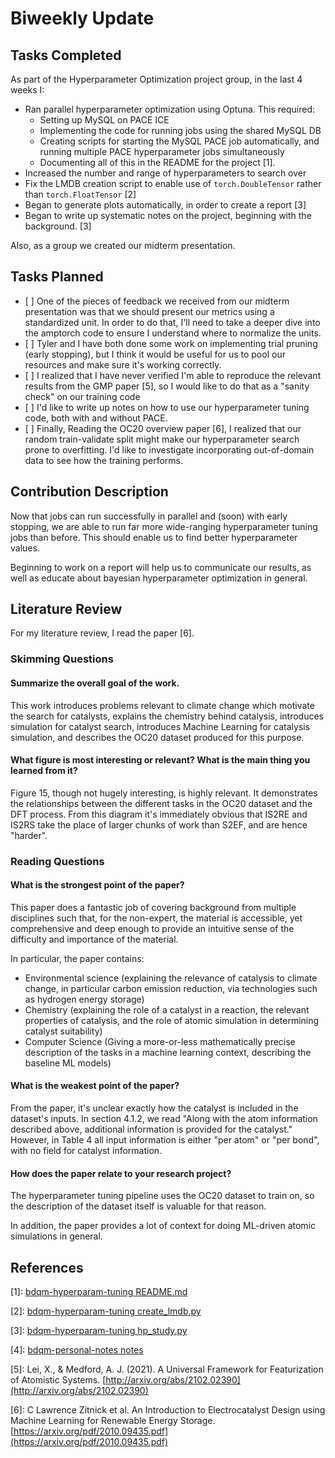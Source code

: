 # Biweekly Update

## Tasks Completed

As part of the Hyperparameter Optimization project group, in the last 4 weeks I:

- Ran parallel hyperparameter optimization using Optuna. This required:
  - Setting up MySQL on PACE ICE
  - Implementing the code for running jobs using the shared MySQL DB
  - Creating scripts for starting the MySQL PACE job automatically, and running multiple PACE hyperparameter jobs simultaneously
  - Documenting all of this in the README for the project \[1\].
- Increased the number and range of hyperparameters to search over
- Fix the LMDB creation script to enable use of `torch.DoubleTensor` rather than `torch.FloatTensor` \[2\]
- Began to generate plots automatically, in order to create a report \[3\]
- Began to write up systematic notes on the project, beginning with the background. \[3\]

Also, as a group we created our midterm presentation.

## Tasks Planned

- \[ \] One of the pieces of feedback we received from our midterm presentation was that we should present our metrics using a standardized unit. In order to do that, I'll need to take a deeper dive into the amptorch code to ensure I understand where to normalize the units.
- \[ \] Tyler and I have both done some work on implementing trial pruning (early stopping), but I think it would be useful for us to pool our resources and make sure it's working correctly.
- \[ \] I realized that I have never verified I'm able to reproduce the relevant results from the GMP paper \[5\], so I would like to do that as a "sanity check" on our training code
- \[ \] I'd like to write up notes on how to use our hyperparameter tuning code, both with and without PACE.
- \[ \] Finally, Reading the OC20 overview paper \[6\], I realized that our random train-validate split might make our hyperparameter search prone to overfitting. I'd like to investigate incorporating out-of-domain data to see how the training performs.

## Contribution Description

Now that jobs can run successfully in parallel and (soon) with early stopping, we are able to run far more wide-ranging hyperparameter tuning jobs than before. This should enable us to find better hyperparameter values.

Beginning to work on a report will help us to communicate our results, as well as educate about bayesian hyperparameter optimization in general.

## Literature Review

For my literature review, I read the paper \[6\].

### Skimming Questions

#### Summarize the overall goal of the work.

This work introduces problems relevant to climate change which motivate the search for catalysts, explains the chemistry behind catalysis, introduces simulation for catalyst search, introduces Machine Learning for catalysis simulation, and describes the OC20 dataset produced for this purpose.

#### What figure is most interesting or relevant? What is the main thing you learned from it?

Figure 15, though not hugely interesting, is highly relevant. It demonstrates the relationships between the different tasks in the OC20 dataset and the DFT process. From this diagram it's immediately obvious that IS2RE and IS2RS take the place of larger chunks of work than S2EF, and are hence "harder".

### Reading Questions

#### What is the strongest point of the paper?

This paper does a fantastic job of covering background from multiple disciplines such that, for the non-expert, the material is accessible, yet comprehensive and deep enough to provide an intuitive sense of the difficulty and importance of the material.

In particular, the paper contains:

- Environmental science (explaining the relevance of catalysis to climate change, in particular carbon emission reduction, via technologies such as hydrogen energy storage)
- Chemistry (explaining the role of a catalyst in a reaction, the relevant properties of catalysis, and the role of atomic simulation in determining catalyst suitability)
- Computer Science (Giving a more-or-less mathematically precise description of the tasks in a machine learning context, describing the baseline ML models)

#### What is the weakest point of the paper?

From the paper, it's unclear exactly how the catalyst is included in the dataset's inputs. In section 4.1.2, we read "Along with the atom information described above, additional information is provided for the catalyst." However, in Table 4 all input information is either "per atom" or "per bond", with no field for catalyst information.

#### How does the paper relate to your research project?

The hyperparameter tuning pipeline uses the OC20 dataset to train on, so the description of the dataset itself is valuable for that reason.

In addition, the paper provides a lot of context for doing ML-driven atomic simulations in general.

## References

\[1\]: [bdqm-hyperparam-tuning README.md](https://github.com/Arrrlex/bdqm-hyperparam-tuning/blob/202df3e7f9dea2ae03c9cd9b2640157c565d6ccb/README.md)

\[2\]: [bdqm-hyperparam-tuning create_lmdb.py](https://github.com/Arrrlex/bdqm-hyperparam-tuning/blob/202df3e7f9dea2ae03c9cd9b2640157c565d6ccb/hpopt/create_lmdb.py#L126)

\[3\]: [bdqm-hyperparam-tuning hp_study.py](https://github.com/Arrrlex/bdqm-hyperparam-tuning/blob/202df3e7f9dea2ae03c9cd9b2640157c565d6ccb/hpopt/hp_study.py#L43-L48)

\[4\]: [bdqm-personal-notes notes](https://github.com/Arrrlex/bdqm-personal-notes/tree/53b62fa65d3daa804fd7252a6a24383bda2c7ca4/notes)

\[5\]: Lei, X., & Medford, A. J. (2021). A Universal Framework for Featurization of Atomistic Systems. [http://arxiv.org/abs/2102.02390](http://arxiv.org/abs/2102.02390)

\[6\]: C Lawrence Zitnick et al. An Introduction to Electrocatalyst Design using Machine Learning for Renewable Energy Storage. [https://arxiv.org/pdf/2010.09435.pdf](https://arxiv.org/pdf/2010.09435.pdf)
